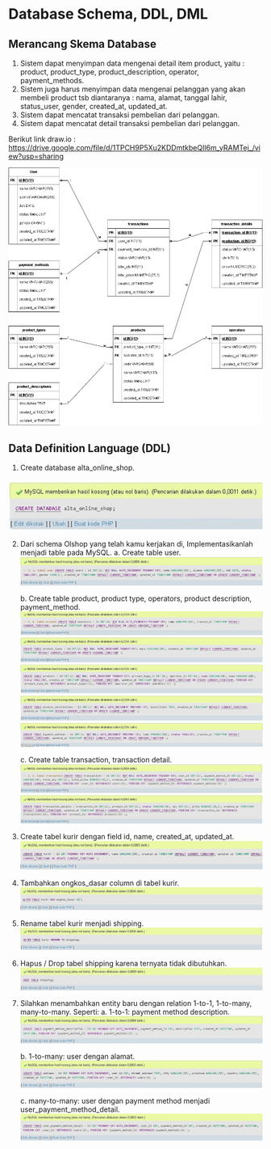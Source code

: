 # Database Schema, DDL, DML
## Merancang Skema Database

1. Sistem dapat menyimpan data mengenai detail item product, yaitu : product, product_type, product_description, operator, payment_methods.
2. Sistem juga harus menyimpan data mengenai pelanggan yang akan membeli product tsb diantaranya : nama, alamat, tanggal lahir, status_user, gender, created_at, updated_at.
3. Sistem dapat mencatat transaksi pembelian dari pelanggan.
4. Sistem dapat mencatat detail transaksi pembelian dari pelanggan.

Berikut link draw.io : https://drive.google.com/file/d/1TPCH9P5Xu2KDDmtkbeQIl6m_yRAMTej_/view?usp=sharing

![skema_db](/11_DatabaseSchema_DDL_DML/screenshots/skema_db.png)

## Data Definition Language (DDL)

1. Create database alta_online_shop.

![create_db](/11_DatabaseSchema_DDL_DML/screenshots/create_db.JPG)

2. Dari schema Olshop yang telah kamu kerjakan di, Implementasikanlah menjadi table pada MySQL.
    a. Create table user.
![create_2a](/11_DatabaseSchema_DDL_DML/screenshots/create_2a.JPG)

    b. Create table product, product type, operators, product description, payment_method.
![create_2b](/11_DatabaseSchema_DDL_DML/screenshots/create_2b.JPG)

    c. Create table transaction, transaction detail.
![create_2c](/11_DatabaseSchema_DDL_DML/screenshots/create_2c.JPG)

3. Create tabel kurir dengan field id, name, created_at, updated_at.
![create_3](/11_DatabaseSchema_DDL_DML/screenshots/create_3.JPG)

4. Tambahkan ongkos_dasar column di tabel kurir.
![create_4](/11_DatabaseSchema_DDL_DML/screenshots/create_4.JPG)

5. Rename tabel kurir menjadi shipping.
![create_5](/11_DatabaseSchema_DDL_DML/screenshots/create_5.JPG)

6. Hapus / Drop tabel shipping karena ternyata tidak dibutuhkan.
![create_6](/11_DatabaseSchema_DDL_DML/screenshots/create_6.JPG)

7. Silahkan menambahkan entity baru dengan relation 1-to-1, 1-to-many, many-to-many. Seperti:
    a. 1-to-1: payment method description.
![create_7a](/11_DatabaseSchema_DDL_DML/screenshots/create_7a.JPG)

    b. 1-to-many: user dengan alamat.
![create_7b](/11_DatabaseSchema_DDL_DML/screenshots/create_7b.JPG)    
    
    c. many-to-many: user dengan payment method menjadi user_payment_method_detail.
![create_7c](/11_DatabaseSchema_DDL_DML/screenshots/create_7c.JPG)
